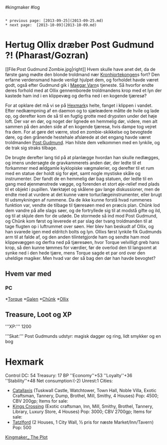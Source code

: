 #kingmaker #log

```ad-info

* previous page: [2013-09-25](2013-09-25.md)
* next page:  [2013-10-09](2013-10-09.md) 
```

# Hertug Ollix dræber Post Gudmund ?! (Pharast/Gozran)  
 
[[File:Post Gudmund Zombie.jpg|right]]
Hvem skulle have anet det, da de første gang mødte den blonde troldmand nær [Kronhjortekongen](Kronhjortekongen.md)s fort? Den erfarne verdensmand havde venligt hjulpet dem, og forholdet havde været godt, også efter Gudmund gik i [Maegar Varn](Maegar%20Varn.md)s tjeneste. Så hvorfor endte deres forhold med at Ollix gennemborede troldmandens krop med et lyn der kastede ham ind i en klippevæg og derfra ned i en kogende tjæresø?
For at opklare det må vi se på [Hexmark](Hexmark.md)s helte, fanget i klippen i vandet. Efter nedkæmpning af en daemon og to sjæleædere måtte de hvile og lade op, og derefter kom de så til en fugtig grotte med drypsten under det høje loft. Der var en dør, og noget der lignede en hemmelig dør, videre, men alt sammen på den anden side af en kogende tjæresø, hvis dampe tog vejret fra dem. For at gøre det værre, stod en zombie-skikkelse og bevogtede døre, og den grånende hestehale afslørede at det engang havde været troldmanden [Post Gudmund](Post%20Gudmund.md). Han hilste dem velkommen med en lynkile, og de trak sig straks tilbage. 
De brugte derefter lang tid på at planlægge hvordan han skulle nedlægges, og imens undersøgte de gravkammerets anden dør, der ledte til et forkammer med ældgamle kyklopiske vægmalerier, og derefter til et rum med en statue der holdt sig for øjet, samt nogle mystiske skåle og instrumenter. Der fandt de en hemmelig dør bag statuen, der ledte til en gang med øjenmønstrede vægge, og forenden et stort øje-relief med plads til et objekt i pupillen. Værktøjet og skålene gav lange diskussioner, men de endte med at vurdere at det kunne være tortur/lægeinstrumenter, eller brugt til udsmykningen af rummene. Da de ikke kunne forstå hvad rummenes funktion var, vendte de tilbage til tjæresøen med en præcis plan. Chûnk lod dem vandre på alle slags søer, og de fortryllede sig til at modstå gifte og ild, og til at skjule dem for de udøde. De stormede så ind mod Post Gudmund, og Chûnk kom først og leverede et par slag der tvang troldmanden til at tage flugten op i luftrummet over søen. Her blev han beskudt af Ollix, og han svarede igen med eldritch bolts og lyn. Ollixs først lynkile fik Gudmunds arm til at falde af, og den anden tilintetgjorde ham og sendte ham mod klippevæggen og derfra ned på tjæresøen, hvor Torque velvilligt greb hans krop, så den kunne tømmes for værdier, før de overlod den til langsomt at synke ned i den hede tjære, mens Torque sagde et par ord over den uheldige magiker. Men hvad var der så bag den dør han havde bevogtet? 
## Hvem var med 
### PC 
 
*[Torque](Torque%20Firebrand.md)
*[Galen](Galen%20Jabir.md)
*[Chûnk](Chûnk%20Van%20Der%20Hamer.md)
*[Ollix](Ollix%20Stormhorn.md)
## Treasure, Loot og XP 
'''XP:''' 1200
'''Skat:''' Post Gudmunds udstyr: magisk dagger og ring, lidt smykker og en bog
# Hexmark  
Control DC: 54 Treasury: 17 BP
  ''Economy''+53 ''Loyalty''+36 ''Stability''+48
  Net consumption:(-2) Unrest:1
Cities:
* [Catallaxis](Catallaxis.md) (Tuskwall Castle, Watchtower, Town Hall, Noble Villa, Exotic Craftsman, Tannery, Dump, Brothel, Mill, Smithy, 4 Houses) Pop: 4500; CBV 200gp; Items for sale:
* [Kings Crossing](Kings%20Crossing.md) (Exotic craftsman, Inn, Mill, Smithy, Brothel, Tannery, Library, Luxury Store, 4 Houses) Pop: 3000; CBV 2700gp; Items for sale: 
* [Tatzlford](Tatzlford.md) (2 Houses, 1 City Wall, ½ pris for næste Market/Inn/Tavern) Pop: 500
[Kingmaker_ The Plot](Kingmaker_%20The%20Plot.md)
